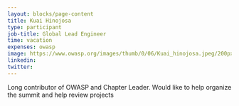 ```yaml
---
layout: blocks/page-content
title: Kuai Hinojosa
type: participant
job-title: Global Lead Engineer
time: vacation
expenses: owasp
image: https://www.owasp.org/images/thumb/0/06/Kuai_hinojosa.jpeg/200px-Kuai_hinojosa.jpeg.png
linkedin:
twitter:
---
```


Long contributor of OWASP and Chapter Leader. Would like to help organize the summit and help review projects

